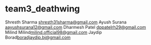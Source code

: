# team3_deathwing

Shresth Sharma <shresth31sharma@gmail.com>
Ayush Surana <aayushsurana12@gmail.com>
Dharmesh Patel <dppatelrh29@gmail.com>
Milind Milind<milind.official98@gmail.com>
Jaydip Borad<boradjaydip.bj@gmail.com>
